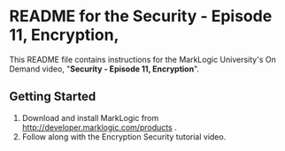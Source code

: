 # README for the Security - Episode 11, Encryption, 
This README file contains instructions for the MarkLogic University's On Demand video, "**Security - Episode 11, Encryption**".

## Getting Started

1. Download and install MarkLogic from <http://developer.marklogic.com/products> .
5. Follow along with the Encryption Security tutorial video. 

